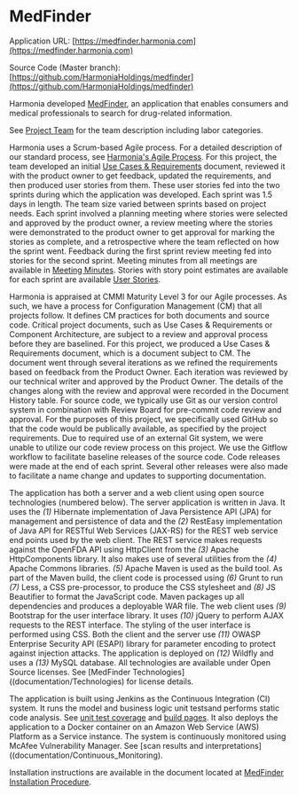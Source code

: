 # MedFinder

Application URL: [https://medfinder.harmonia.com](https://medfinder.harmonia.com)

Source Code (Master branch): [https://github.com/HarmoniaHoldings/medfinder](https://github.com/HarmoniaHoldings/medfinder) 

Harmonia developed [MedFinder](https://medfinder.harmonia.com), an application that enables consumers and medical professionals to search for drug-related information.

See [Project Team](documentation/Project_Team) for the team description including labor categories.

Harmonia uses a Scrum-based Agile process. For a detailed description of our standard process, see [Harmonia's Agile Process](documentation/Agile_Process). For this project, the team developed an initial [Use Cases & Requirements](documentation/Use_Cases_and_Requirements) document, reviewed it with the product owner to get feedback, updated the requirements, and then produced user stories from them. These user stories fed into the two sprints during which the application was developed. Each sprint was 1.5 days in length. The team size varied between sprints based on project needs. Each sprint involved a planning meeting where stories were selected and approved by the product owner, a review meeting where the stories were demonstrated to the product owner to get approval for marking the stories as complete, and a retrospective where the team reflected on how the sprint went. Feedback during the first sprint review meeting fed into stories for the second sprint. Meeting minutes from all meetings are available in [Meeting Minutes](documentation/Meeting_Minutes). Stories with story point estimates are available for each sprint are available [User Stories](documentation/User_Stories). 

Harmonia is appraised at CMMI Maturity Level 3 for our Agile processes. As such, we have a process for Configuration Management (CM) that all projects follow. It defines CM practices for both documents and source code. Critical project documents, such as Use Cases & Requirements or Component Architecture, are subject to a review and approval process before they are baselined. For this project, we produced a Use Cases & Requirements document, which is a document subject to CM. The document went through several iterations as we refined the requirements based on feedback from the Product Owner. Each iteration was reviewed by our technical writer and approved by the Product Owner. The details of the changes along with the review and approval were recorded in the Document History table. For source code, we typically use Git as our version control system in combination with Review Board for pre-commit code review and approval. For the purposes of this project, we specifically used GitHub so that the code would be publically available, as specified by the project requirements. Due to required use of an external Git system, we were unable to utilize our code review process on this project. We use the Gitflow workflow to facilitate baseline releases of the source code. Code releases were made at the end of each sprint. Several other releases were also made to facilitate a name change and updates to supporting documentation. 

The application has both a server and a web client using open source technologies (numbered below). The server application is written in Java. It uses the *(1)* Hibernate implementation of Java Persistence API (JPA) for management and persistence of data and the *(2)* RestEasy implementation of Java API for RESTful Web Services (JAX-RS) for the REST web service end points used by the web client. The REST service makes requests against the OpenFDA API using HttpClient from the *(3)* Apache HttpComponents library. It also makes use of several utilities from the *(4)* Apache Commons libraries. *(5)* Apache Maven is used as the build tool. As part of the Maven build, the client code is processed using *(6)* Grunt to run *(7)* Less, a CSS pre-processor, to produce the CSS stylesheet and *(8)* JS Beautifier to format the JavaScript code. Maven packages up all dependencies and produces a deployable WAR file. The web client uses *(9)* Bootstrap for the user interface library. It uses *(10)* jQuery to perform AJAX requests to the REST interface. The styling of the user interface is performed using CSS. Both the client and the server use *(11)* OWASP Enterprise Security API (ESAPI) library for parameter encoding to protect against injection attacks. The application is deployed on *(12)* Wildfly and uses a *(13)* MySQL database. All technologies are available under Open Source licenses. See [MedFinder Technologies]((documentation/Technologies) for license details.

The application is built using Jenkins as the Continuous Integration (CI) system. It runs the model and business logic unit testsand performs static code analysis. See [unit test coverage](documentation/Unit_Tests) and [build pages](documentation/Continuous_Integration). It also deploys the application to a Docker container on an Amazon Web Service (AWS) Platform as a Service instance. The system is continuously monitored using McAfee Vulnerability Manager. See [scan results and interpretations] ((documentation/Continuous_Monitoring).

Installation instructions are available in the document located at [MedFinder Installation Procedure](https://github.com/HarmoniaHoldings/medfinder/tree/master/documentation/Deployment).
